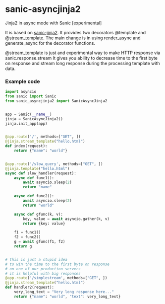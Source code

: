 # sanic-asyncjinja2
Jinja2 in async mode with Sanic [experimental]

It is based on [sanic-jinja2](https://github.com/lixxu/sanic-jinja2). 
It provides two decorators @template and @stream_template.
The main change is in using render_async and generate_async for the decorator functions.

@stream_template is just and experimental way to make HTTP response via sanic.response.stream
It gives you ability to decrease time to the first byte on response and stream long response during the processing template with data.

### Example code ###
```python
import asyncio
from sanic import Sanic
from sanic_asyncjinja2 import SanicAsyncJinja2


app = Sanic(__name__)
jinja = SanicAsyncJinja2()
jinja.init_app(app)


@app.route('/', methods=["GET", ])
@jinja.stream_template("hello.html")
def index(request):
    return {"name": "world"}


@app.route('/slow_query', methods=["GET", ])
@jinja.template("hello.html")
async def slow_handler(request):
    async def func1():
        await asyncio.sleep(2)
        return "name"

    async def func2():
        await asyncio.sleep(2)
        return "world"

    async def gfunc(k, v):
        key, value = await asyncio.gather(k, v)
        return {key: value}

    f1 = func1()
    f2 = func2()
    g = await gfunc(f1, f2)
    return g


# this is just a stupid idea
# to win the time to the first byte on response
# on one of our production servers
# it is helpful with big responses
@app.route('/simplestream', methods=["GET", ])
@jinja.stream_template("hello.html")
def handler2(request):
    very_long_text = "Very long response here..." 
    return {"name": "world", "text": very_long_text}
```
